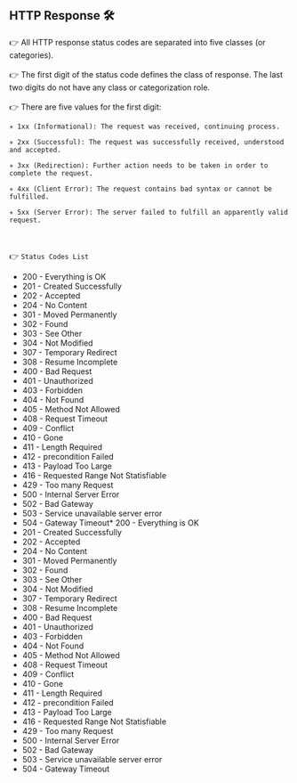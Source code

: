 ## HTTP Response 🛠

👉 All HTTP response status codes are separated into five classes (or categories).
<br><br>
👉 The first digit of the status code defines the class of response. The last two digits do not have any class or categorization role.
<br><br>
👉 There are five values for the first digit: 
<br>
```
✳️ 1xx (Informational): The request was received, continuing process.

✳️ 2xx (Successful): The request was successfully received, understood and accepted.

✳️ 3xx (Redirection): Further action needs to be taken in order to complete the request.

✳️ 4xx (Client Error): The request contains bad syntax or cannot be fulfilled.

✳️ 5xx (Server Error): The server failed to fulfill an apparently valid request.
```
<br><br>
👉 `Status Codes List`
<br>
* 200 - Everything is OK
* 201 - Created Successfully
* 202 - Accepted
* 204 - No Content
* 301 - Moved Permanently
* 302 - Found
* 303 - See Other
* 304 - Not Modified
* 307 - Temporary Redirect
* 308 - Resume Incomplete 
* 400 - Bad Request
* 401 - Unauthorized
* 403 - Forbidden
* 404 - Not Found
* 405 - Method Not Allowed
* 408 - Request Timeout
* 409 - Conflict 
* 410 - Gone
* 411 - Length Required 
* 412 - precondition Failed
* 413 - Payload Too Large
* 416 - Requested Range Not Statisfiable
* 429 - Too many Request
* 500 - Internal Server Error
* 502 - Bad Gateway
* 503 - Service unavailable server error
* 504 - Gateway Timeout* 200 - Everything is OK
* 201 - Created Successfully
* 202 - Accepted
* 204 - No Content
* 301 - Moved Permanently
* 302 - Found
* 303 - See Other
* 304 - Not Modified
* 307 - Temporary Redirect
* 308 - Resume Incomplete 
* 400 - Bad Request
* 401 - Unauthorized
* 403 - Forbidden
* 404 - Not Found
* 405 - Method Not Allowed
* 408 - Request Timeout
* 409 - Conflict 
* 410 - Gone
* 411 - Length Required 
* 412 - precondition Failed
* 413 - Payload Too Large
* 416 - Requested Range Not Statisfiable
* 429 - Too many Request
* 500 - Internal Server Error
* 502 - Bad Gateway
* 503 - Service unavailable server error
* 504 - Gateway Timeout
